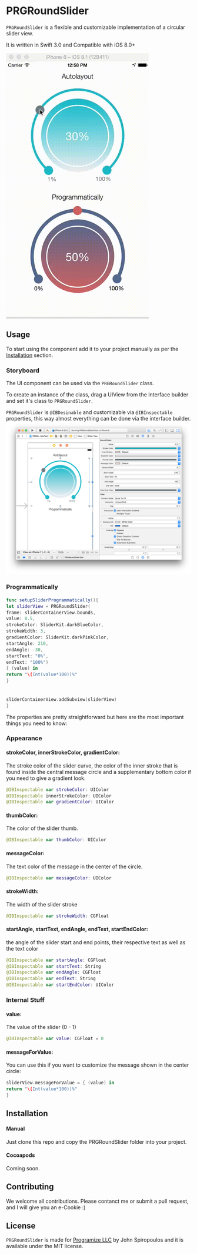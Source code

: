 # PRGRoundSlider

`PRGRoundSlider` is a flexible and customizable implementation of a circular slider view.

It is written in Swift 3.0 and Compatible with iOS 8.0+

![](/PRGRoundSlider.gif)

## Usage

To start using the component add it to your project manually as per the [Installation](#installation) section.

### Storyboard
The UI component can be used via the `PRGRoundSlider` class. 

To create an instance of the class, drag a UIView from the Interface builder and set it's class to `PRGRoundSlider`.

`PRGRoundSlider` is `@IBDesinable` and customizable via `@IBInspectable` properties, this way almost everything can be done via the interface builder.
![](/Example1.png)


### Programmatically
```swift
func setupSliderProgrammatically(){
let sliderView = PRGRoundSlider(
frame: sliderContainerView.bounds,
value: 0.5,
strokeColor: SliderKit.darkBlueColor,
strokeWidth: 3,
gradientColor: SliderKit.darkPinkColor,
startAngle: 210,
endAngle: -30,
startText: "0%",
endText: "100%")
{ (value) in
return "\(Int(value*100))%"
}


sliderContainerView.addSubview(sliderView)
}
```

The properties are pretty straightforward but here are the most important things you need to know:

### Appearance
#### strokeColor, innerStrokeColor, gradientColor:
The stroke color of the slider curve, the color of the inner stroke that is found inside the central message circle and a supplementary bottom color if you need to give a gradient look.
```swift
@IBInspectable var strokeColor: UIColor
@IBInspectable innerStrokeColor: UIColor
@IBInspectable var gradientColor: UIColor 
```

#### thumbColor:
The color of the slider thumb.
```swift
@IBInspectable var thumbColor: UIColor
```
#### messageColor:
The text color of the message in the center of the circle.
```swift
@IBInspectable var messageColor: UIColor
```

#### strokeWidth:
The width of the slider stroke
```swift
@IBInspectable var strokeWidth: CGFloat
```
#### startAngle, startText, endAngle, endText, startEndColor:
the angle of the slider start and end points, their respective text as well as the text color
```swift
@IBInspectable var startAngle: CGFloat
@IBInspectable var startText: String
@IBInspectable var endAngle: CGFloat
@IBInspectable var endText: String
@IBInspectable var startEndColor: UIColor
```

### Internal Stuff

#### value:
The value of the slider (0 - 1)
```swift
@IBInspectable var value: CGFloat = 0
```

#### messageForValue:
You can use this if you want to customize the message shown in the center circle:
```swift
sliderView.messageForValue = { (value) in
return "\(Int(value*100))%"
}
```

## Installation
#### Manual
Just clone this repo and copy the PRGRoundSlider folder into your project.

#### Cocoapods
Coming soon.

## Contributing

We welcome all contributions. Please contanct me or submit a pull request, and I will give you an e-Cookie :)

## License
`PRGRoundSlider` is made for [Programize LLC](https://www.programize.com) by John Spiropoulos and it is available under the MIT license.
